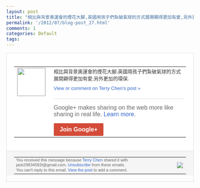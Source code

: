 ```yaml
---
layout: post
title: "相比與背景奧運會的煙花大腳,英國用孩子們紮破氣球的方式展開顯得更加有愛,另外更加的..."
permalink: '/2012/07/blog-post_27.html'
comments: 1
categories: Default
tags: 
---
```

<div style="border:solid 1px #dfdfdf;color:#686868;font:13px Arial"><div style="background-color:#fff;padding:20px;"><table cellpadding="0" cellspacing="0"><tr><td style="padding-right:15px;vertical-align:top"><a href="https://plus.google.com/_/notifications/emlink?emrecipient=110200756825219614165&amp;emid=COiI9--lu7ECFQKc3godpxUAAA&amp;path=%2F108643996575278738906&amp;dt=1343441577300&amp;uob=8"><img height="75" src="https://lh3.googleusercontent.com/-KKRGTyJ5Bl0/AAAAAAAAAAI/AAAAAAAAEEY/jllxqER5dCk/s75-c-k-a/photo.jpg" style="border:solid 1px #cccccc;" width="75"/></a></td><td style="width:578px;color:#333;font:13px Arial;vertical-align:top;"><div style="padding-bottom:10px">相比與背景奧運會的煙花大腳,英國用孩子們<wbr/>紮破氣球的方式展開顯得更加有愛,另外更加<wbr/>的環保.</div><a href="https://plus.google.com/_/notifications/emlink?emrecipient=110200756825219614165&amp;emid=COiI9--lu7ECFQKc3godpxUAAA&amp;path=%2F108643996575278738906%2Fposts%2FS38az1bkxgx%3Fgpinv%3DAMIXal8CIxwsBQGpABIWLU4zY1GL-5EBEeLr4CsxmHexuX-DY1kqzyZWZbMjXqhhTgNsMMEdPktFVYRA1wnf0ulGSF1pAyJti6Hqt7E-5M7GdcXavlXwPSE&amp;dt=1343441577300&amp;uob=8" style="color:#3366CC;text-decoration:none;">View or comment on Terry Chen's post »</a><div style="margin-top:20px;border-top:solid 1px #dfdfdf"><div style="padding:15px 0;color:#686868;font:16px Arial;">Google+ makes sharing on the web more like sharing in real life. <a href="http://www.google.com/+/learnmore/" style="color:#3366CC;text-decoration:none;">Learn more</a>.</div><a href="https://plus.google.com/_/notifications/emlink?emrecipient=110200756825219614165&amp;emid=COiI9--lu7ECFQKc3godpxUAAA&amp;path=%2F%3Fgpinv%3DAMIXal8CIxwsBQGpABIWLU4zY1GL-5EBEeLr4CsxmHexuX-DY1kqzyZWZbMjXqhhTgNsMMEdPktFVYRA1wnf0ulGSF1pAyJti6Hqt7E-5M7GdcXavlXwPSE&amp;dt=1343441577300&amp;uob=8" style="display:inline-block;padding:7px 15px;background-color:#d44b38; color:#fff;font-size:16px; font-weight:bold;border-radius:2px;-webkit-border-radius:2px; -moz-border-radius:2px;border:solid 1px #c43b28; white-space:nowrap;text-decoration:none">Join Google+</a></div></td></tr></table></div><div style="border-top:solid 1px #dfdfdf;padding:0 20px; background-color:#f5f5f5"><table cellpadding="0" cellspacing="0" style="height:50px"><tbody><tr><td style="vertical-align:middle;width:100%; color:#636363;font:11px Arial; line-height:120%">You received this message because <a href="https://plus.google.com/_/notifications/emlink?emrecipient=110200756825219614165&amp;emid=COiI9--lu7ECFQKc3godpxUAAA&amp;path=%2F108643996575278738906%3Fgpinv%3DAMIXal8CIxwsBQGpABIWLU4zY1GL-5EBEeLr4CsxmHexuX-DY1kqzyZWZbMjXqhhTgNsMMEdPktFVYRA1wnf0ulGSF1pAyJti6Hqt7E-5M7GdcXavlXwPSE&amp;dt=1343441577300&amp;uob=8" style="color:#3366CC;text-decoration:none;">Terry Chen</a> shared it with jack29834582t@gmail.com. <a href="https://plus.google.com/_/notifications/emlink?emrecipient=110200756825219614165&amp;emid=COiI9--lu7ECFQKc3godpxUAAA&amp;path=%2F_%2Fnonplus%2Femailsettings%3Fgpinv%3DAMIXal8CIxwsBQGpABIWLU4zY1GL-5EBEeLr4CsxmHexuX-DY1kqzyZWZbMjXqhhTgNsMMEdPktFVYRA1wnf0ulGSF1pAyJti6Hqt7E-5M7GdcXavlXwPSE%26est%3DADH5u8XsbpMtc2dhmtE4_bUFJondSWOzO9Rj8kPFq5CjeS3nPlTDpLVe_2fVISqUfVkbpgUv61cRWStXXlyMROdGiLvXJFuTkBNZ_jy-3rdm2Ri4kPKkiKMv6SZ2B0hju0bs0WNUalbEHTg7eNA9QCAU84fDU2PCCQ&amp;dt=1343441577300&amp;uob=8" style="color:#3366CC;text-decoration:none;">Unsubscribe</a> from these emails.<br/>You can't reply to this email. <a href="https://plus.google.com/_/notifications/emlink?emrecipient=110200756825219614165&amp;emid=COiI9--lu7ECFQKc3godpxUAAA&amp;path=%2F108643996575278738906%2Fposts%2FS38az1bkxgx%3Fgpinv%3DAMIXal8CIxwsBQGpABIWLU4zY1GL-5EBEeLr4CsxmHexuX-DY1kqzyZWZbMjXqhhTgNsMMEdPktFVYRA1wnf0ulGSF1pAyJti6Hqt7E-5M7GdcXavlXwPSE&amp;dt=1343441577300&amp;uob=8" style="color:#3366CC;text-decoration:none;">View the post</a> to add a comment.<br/></td><td><img src="https://ssl.gstatic.com/s2/oz/images/notifications/logo/google-plus-6617a72bb36cc548861652780c9e6ff1.png"/></td></tr></tbody></table></div></div>
